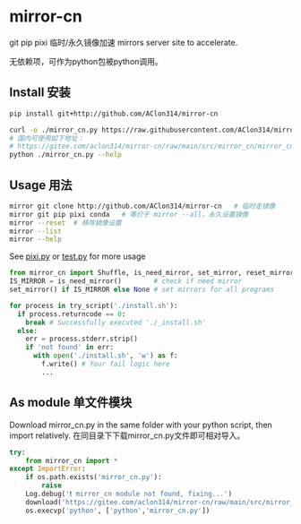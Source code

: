 # mirror-cn

git pip pixi 临时/永久镜像加速 mirrors server site to accelerate.

无依赖项，可作为python包被python调用。

## Install 安装
```sh
pip install git+http://github.com/AClon314/mirror-cn
```

```sh
curl -o ./mirror_cn.py https://raw.githubusercontent.com/AClon314/mirror-cn/refs/heads/main/src/mirror_cn/mirror_cn.py
# 国内可使用如下地址：
# https://gitee.com/aclon314/mirror-cn/raw/main/src/mirror_cn/mirror_cn.py
python ./mirror_cn.py --help
```

## Usage 用法
```sh
mirror git clone http://github.com/AClon314/mirror-cn   # 临时走镜像
mirror git pip pixi conda   # 等价于 mirror --all，永久设置镜像
mirror --reset  # 移除镜像设置
mirror --list
mirror --help
```

See [pixi.py](https://github.com/AClon314/mocap-wrapper/tree/master/src/mocap_wrapper/install/pixi.py) or [test.py](./tests/test_basic.py) for more usage

```python
from mirror_cn import Shuffle, is_need_mirror, set_mirror, reset_mirror, try_script
IS_MIRROR = is_need_mirror()        # check if need mirror
set_mirror() if IS_MIRROR else None # set mirrors for all programs

for process in try_script('./install.sh'):
  if process.returncode == 0:
    break # Successfully executed './_install.sh'
  else:
    err = process.stderr.strip()
    if 'not found' in err:
      with open('./install.sh', 'w') as f:
        f.write() # Your fail logic here
        ...
```

## As module 单文件模块

Download mirror_cn.py in the same folder with your python script, then import relatively.
在同目录下下载mirror_cn.py文件即可相对导入。

```python
try:
    from mirror_cn import *
except ImportError:
    if os.path.exists('mirror_cn.py'):
        raise
    Log.debug('❗ mirror_cn module not found, fixing...')
    download('https://gitee.com/aclon314/mirror-cn/raw/main/src/mirror_cn/mirror_cn.py', 'mirror_cn.py')
    os.execvp('python', ['python','mirror_cn.py'])
```